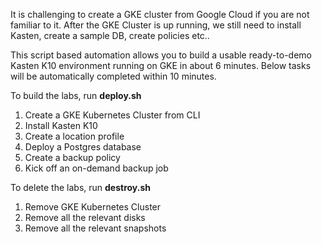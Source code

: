 It is challenging to create a GKE cluster from Google Cloud if you are not familiar to it. After the GKE Cluster is up running, we still need to install Kasten, create a sample DB, create policies etc.. 

This script based automation allows you to build a usable ready-to-demo Kasten K10 environment running on GKE in about 6 minutes. Below tasks will be automatically completed within 10 minutes.

To build the labs, run **deploy.sh**
1. Create a GKE Kubernetes Cluster from CLI
2. Install Kasten K10
3. Create a location profile
4. Deploy a Postgres database
5. Create a backup policy
6. Kick off an on-demand backup job

To delete the labs, run **destroy.sh**
1. Remove GKE Kubernetes Cluster
2. Remove all the relevant disks
3. Remove all the relevant snapshots

